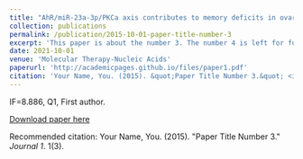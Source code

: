 ```yaml
---
title: "AhR/miR-23a-3p/PKCa axis contributes to memory deficits in ovariectomized and normal aging female mice."
collection: publications
permalink: /publication/2015-10-01-paper-title-number-3
excerpt: 'This paper is about the number 3. The number 4 is left for future work.'
date: 2021-10-01
venue: 'Molecular Therapy-Nucleic Acids'
paperurl: 'http://academicpages.github.io/files/paper1.pdf'
citation: 'Your Name, You. (2015). &quot;Paper Title Number 3.&quot; <i>Journal 1</i>. 1(3).'
---
```

IF=8.886, Q1, First author.

[Download paper here](http://neurozhang-s.github.io/files/paper3.pdf)

Recommended citation: Your Name, You. (2015). "Paper Title Number 3." <i>Journal 1</i>. 1(3).